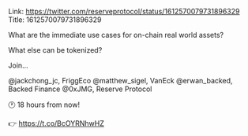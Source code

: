 Link:  https://twitter.com/reserveprotocol/status/1612570079731896329
Title: 1612570079731896329

What are the immediate use cases for on-chain real world assets?

What else can be tokenized?

Join…

@jackchong_jc, FriggEco
@matthew_sigel, VanEck
@erwan_backed, Backed Finance
@0xJMG, Reserve Protocol

🕐 18 hours from now!

👉 https://t.co/BcOYRNhwHZ